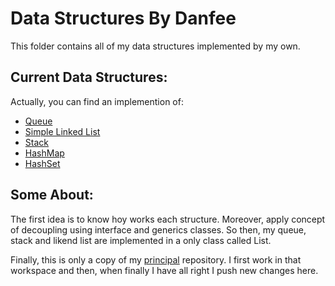 # Data Structures By Danfee
This folder contains all of my data structures implemented by my own.

## Current Data Structures:

Actually, you can find an implemention of:

- [Queue](https://github.com/AoTanuki/DataStructuresByDanfee/blob/master/dataStructuresByDanfee/src/danfeeLinearDataEstructures/List.java)
- [Simple Linked List](https://github.com/AoTanuki/DataStructuresByDanfee/blob/master/dataStructuresByDanfee/src/danfeeLinearDataEstructures/List.java)
- [Stack](https://github.com/AoTanuki/DataStructuresByDanfee/blob/master/dataStructuresByDanfee/src/danfeeLinearDataEstructures/List.java)
- [HashMap](https://github.com/AoTanuki/DataStructuresByDanfee/blob/master/dataStructuresByDanfee/src/danfeeLinearDataEstructures/HashMap.java)
- [HashSet](https://github.com/AoTanuki/DataStructuresByDanfee/blob/master/dataStructuresByDanfee/src/danfeeLinearDataEstructures/HashSet.java)

## Some About:

The first idea is to know hoy works each structure. Moreover, apply concept of decoupling using interface and generics classes.
So then, my queue, stack and likend list are implemented in a only class called List.

Finally, this is only a copy of my [principal](https://github.com/AoTanuki/DataStructuresByDanfee) repository. I first work in that workspace and then, when finally I have all right I push new changes here.

